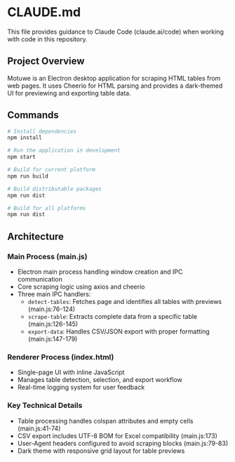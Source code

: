 # CLAUDE.md

This file provides guidance to Claude Code (claude.ai/code) when working with code in this repository.

## Project Overview

Motuwe is an Electron desktop application for scraping HTML tables from web pages. It uses Cheerio for HTML parsing and provides a dark-themed UI for previewing and exporting table data.

## Commands

```bash
# Install dependencies
npm install

# Run the application in development
npm start

# Build for current platform
npm run build

# Build distributable packages
npm run dist

# Build for all platforms
npm run dist
```

## Architecture

### Main Process (main.js)
- Electron main process handling window creation and IPC communication
- Core scraping logic using axios and cheerio
- Three main IPC handlers:
  - `detect-tables`: Fetches page and identifies all tables with previews (main.js:76-124)
  - `scrape-table`: Extracts complete data from a specific table (main.js:126-145)
  - `export-data`: Handles CSV/JSON export with proper formatting (main.js:147-179)

### Renderer Process (index.html)
- Single-page UI with inline JavaScript
- Manages table detection, selection, and export workflow
- Real-time logging system for user feedback

### Key Technical Details
- Table processing handles colspan attributes and empty cells (main.js:41-74)
- CSV export includes UTF-8 BOM for Excel compatibility (main.js:173)
- User-Agent headers configured to avoid scraping blocks (main.js:79-83)
- Dark theme with responsive grid layout for table previews